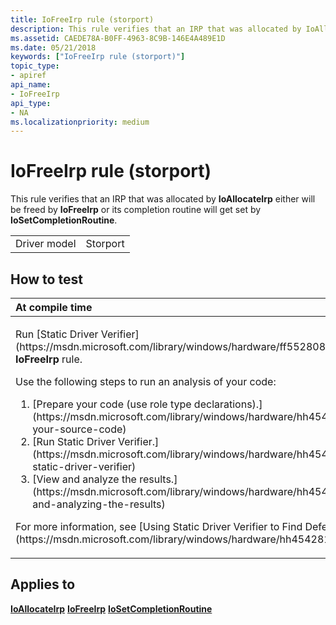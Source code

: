 ```yaml
---
title: IoFreeIrp rule (storport)
description: This rule verifies that an IRP that was allocated by IoAllocateIrp either will be freed by IoFreeIrp or its completion routine will get set by IoSetCompletionRoutine.
ms.assetid: CAEDE78A-B0FF-4963-8C9B-146E4A489E1D
ms.date: 05/21/2018
keywords: ["IoFreeIrp rule (storport)"]
topic_type:
- apiref
api_name:
- IoFreeIrp
api_type:
- NA
ms.localizationpriority: medium
---
```


# IoFreeIrp rule (storport)


This rule verifies that an IRP that was allocated by **IoAllocateIrp** either will be freed by **IoFreeIrp** or its completion routine will get set by **IoSetCompletionRoutine**.

|              |          |
|--------------|----------|
| Driver model | Storport |

How to test
-----------

<table>
<colgroup>
<col width="100%" />
</colgroup>
<thead>
<tr class="header">
<th align="left">At compile time</th>
</tr>
</thead>
<tbody>
<tr class="odd">
<td align="left"><p>Run [Static Driver Verifier](https://msdn.microsoft.com/library/windows/hardware/ff552808) and specify the <strong>IoFreeIrp</strong> rule.</p>
Use the following steps to run an analysis of your code:
<ol>
<li>[Prepare your code (use role type declarations).](https://msdn.microsoft.com/library/windows/hardware/hh454281#preparing-your-source-code)</li>
<li>[Run Static Driver Verifier.](https://msdn.microsoft.com/library/windows/hardware/hh454281#running-static-driver-verifier)</li>
<li>[View and analyze the results.](https://msdn.microsoft.com/library/windows/hardware/hh454281#viewing-and-analyzing-the-results)</li>
</ol>
<p>For more information, see [Using Static Driver Verifier to Find Defects in Drivers](https://msdn.microsoft.com/library/windows/hardware/hh454281).</p></td>
</tr>
</tbody>
</table>

Applies to
----------

[**IoAllocateIrp**](https://msdn.microsoft.com/library/windows/hardware/ff548257)
[**IoFreeIrp**](https://msdn.microsoft.com/library/windows/hardware/ff549113)
[**IoSetCompletionRoutine**](https://msdn.microsoft.com/library/windows/hardware/ff549679)
 

 






